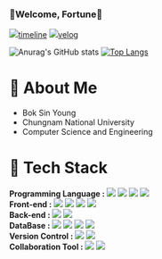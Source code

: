 ### 💙Welcome, Fortune💙

<span><img src="https://img.shields.io/badge/GitHub-181717?style=flat-square&logo=github&logoColor=white"/>[timeline](https://sinyoung3016.github.io/Fortune/)</span>
<span><img src="https://img.shields.io/badge/velog-00c7b7?style=flat-square&logo=velog&logoColor=white"/>[velog](https://velog.io/@sinyoung3016)</span>

![Anurag's GitHub stats](https://github-readme-stats.vercel.app/api?username=sinyoung3016&show_icons=true&line_height=24&hide=stars&theme=buefy)
[![Top Langs](https://github-readme-stats.vercel.app/api/top-langs/?username=sinyoung3016&layout=compact&theme=buefy)](https://github.com/anuraghazra/github-readme-stats)

# 🤞 About Me
- Bok Sin Young
- Chungnam National University
- Computer Science and Engineering

# 🤞 Tech Stack
__Programming Language :__
  <span><img src="https://img.shields.io/badge/Java-4c7491?style=flat-square&logo=spring&logoColor=white"/></span> 
  <span><img src="https://img.shields.io/badge/Python-f7dd68?style=flat-square&logo=spring&logoColor=white"/></span>
  <span><img src="https://img.shields.io/badge/JavaScript-dbab09?style=flat-square&logo=javascript&logoColor=white"/></span>
  <span><img src="https://img.shields.io/badge/TypeScript-0076c6?style=flat-square&logo=javascript&logoColor=white"/></span>
  <br>
__Front-end :__
  <span><img src="https://img.shields.io/badge/HTML-e8642c?style=flat-square&logo=html5&logoColor=white"/></span>
  <span><img src="https://img.shields.io/badge/CSS-1572b6?style=flat-square&logo=css3&logoColor=white"/></span> 
  <span><img src="https://img.shields.io/badge/React-61dafb?style=flat-square&logo=react&logoColor=white"/></span>
  <span><img src="https://img.shields.io/badge/JavaFX-df6300?style=flat-square&logo=html5&logoColor=white"/></span>
  <br>
__Back-end :__
  <span><img src="https://img.shields.io/badge/Spring-6aad3d?style=flat-square&logo=spring&logoColor=white"/></span> 
  <span><img src="https://img.shields.io/badge/SpringBoot-6aad3d?style=flat-square&logo=springboot&logoColor=white"/></span> 
  <br>
__DataBase :__
  <span><img src="https://img.shields.io/badge/MySql-4c7491?style=flat-square&logo=spring&logoColor=white"/></span>
  <span><img src="https://img.shields.io/badge/Oracle-e61a23?style=flat-square&logo=spring&logoColor=white"/></span> 
  <span><img src="https://img.shields.io/badge/Firebase-f7c601?style=flat-square&logo=spring&logoColor=white"/></span> 
  <span><img src="https://img.shields.io/badge/H2-1021ff?style=flat-square&logo=spring&logoColor=white"/></span>
  <br>
__Version Control :__
  <span><img src="https://img.shields.io/badge/Git-f05032?style=flat-square&logo=git&logoColor=white"/></span>
  <span><img src="https://img.shields.io/badge/GitHub-181717?style=flat-square&logo=github&logoColor=white"/></span>
  <br>
__Collaboration Tool :__
  <span><img src="https://img.shields.io/badge/Slack-0052cc?style=flat-square&logo=slack&logoColor=white"/></span>
  <span><img src="https://img.shields.io/badge/Notion-181717?style=flat-square&logo=notion&logoColor=white"/></span>
